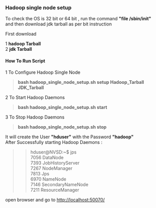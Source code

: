 ### Hadoop single node setup


To check the OS is 32 bit or 64 bit , run the command **"file /sbin/init"**       
and then download jdk tarball as per bit instruction

First download 

1 **hadoop Tarball**               
2 **jdk Tarball** 


#### How To Run Script

1 To Configure Hadoop Single Node             

>**bash hadoop_single_node_setup.sh setup Hadoop_Tarball JDK_Tarball**

2 To Start Hadoop Daemons           

>**bash hadoop_single_node_setup.sh start**

3 To Stop Hadoop Daemons            

>**bash hadoop_single_node_setup.sh stop**


It will create the User **"hduser"** with the Password **"hadoop"**           
After Successfully starting Hadoop Daemons : 
 
>>hduser@NVSD:~$ jps                 
7056 DataNode               
7393 JobHistoryServer                    
7267 NodeManager                  
7813 Jps                    
6970 NameNode                  
7146 SecondaryNameNode                
7211 ResourceManager                

open browser and go to [http://localhost:50070/](http://localhost:50070/)



